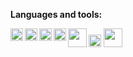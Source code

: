 
**Languages and tools:**

<img align="left" height="20" src="https://raw.githubusercontent.com/jakeliny/jakeliny/master/images/typescript.png">
<img align="left" height="20" src="https://raw.githubusercontent.com/jakeliny/jakeliny/master/images/nodejs.png">
<img align="" height="20" src="https://cdn.iconscout.com/icon/free/png-512/vuejs-1175052.png">
<img align="left" height="20" src="https://miro.medium.com/max/4096/1*Y1hq9sHXG26Fyhys81z8rg.png">
<img align="left" height="20" src="https://raw.githubusercontent.com/jakeliny/jakeliny/master/images/javascript.png">
<img align="left" height="30" src="https://raw.githubusercontent.com/jakeliny/jakeliny/master/images/python.png">
<img height="30" src="https://raw.githubusercontent.com/jakeliny/jakeliny/master/images/linux.png">
